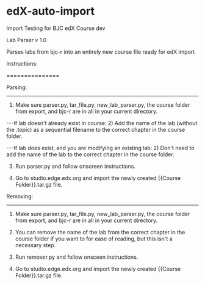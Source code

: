 edX-auto-import
===============

Import Testing for BJC edX Course dev

Lab Parser v 1.0

Parses labs from bjc-r into an entirely new course file ready for edX import 

Instructions:

===============

Parsing:

---------------

1) Make sure parser.py, tar_file.py, new_lab_parser.py, the course folder from export, and bjc-r are in all in your current directory. 

---If lab doesn't already exist in course:
2) Add the name of the lab (without the .topic) as a sequential filename to the correct chapter in the course folder. 

---If lab does exist, and you are modifying an existing lab:
2) Don't need to add the name of the lab to the correct chapter in the course folder.


3) Run parser.py and follow onscreen instructions.

4) Go to studio.edge.edx.org and import the newly created {{Course Folder}}.tar.gz file.

Removing:

---------------

1) Make sure parser.py, tar_file.py, new_lab_parser.py, the course folder from export, and bjc-r are in all in your current directory. 

2) You can remove the name of the lab from the correct chapter in the course folder if you want to for ease of reading, but this isn't a necessary step. 

3) Run remover.py and follow onsceen instructions.

4) Go to studio.edge.edx.org and import the newly created {{Course Folder}}.tar.gz file.


